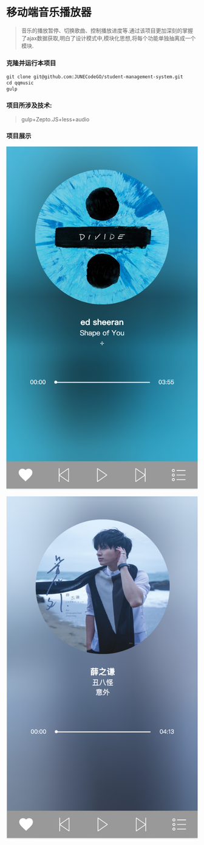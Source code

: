 # 移动端音乐播放器

>音乐的播放暂停、切换歌曲、控制播放进度等.通过该项目更加深刻的掌握了ajax数据获取,明白了设计模式中,模块化思想,将每个功能单独抽离成一个模块.

### 克隆并运行本项目

```
git clone git@github.com:JUNECodeGO/student-management-system.git
cd qqmusic
gulp
```

### 项目所涉及技术:

>gulp+Zepto.JS+less+audio

### 项目展示

![一](https://github.com/JUNECodeGO/QQmusic/blob/master/src/image/1.png)

![一](https://github.com/JUNECodeGO/QQmusic/blob/master/src/image/2.png)

